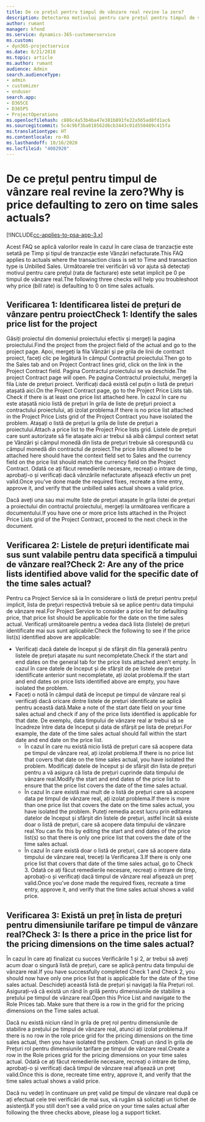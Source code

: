 ```yaml
---
title: De ce prețul pentru timpul de vânzare real revine la zero?
description: Detectarea motivului pentru care prețul pentru timpul de vânzare real revine la zero.
author: rumant
manager: kfend
ms.service: dynamics-365-customerservice
ms.custom:
- dyn365-projectservice
ms.date: 8/21/2018
ms.topic: article
ms.author: rumant
audience: Admin
search.audienceType:
- admin
- customizer
- enduser
search.app:
- D365CE
- D365PS
- ProjectOperations
ms.openlocfilehash: c886c4a53b4ba47e381b891fe22a565ad8fd1ac6
ms.sourcegitcommit: 5c4c9bf3ba018562d6cb3443c01d550489c415fa
ms.translationtype: HT
ms.contentlocale: ro-RO
ms.lasthandoff: 10/16/2020
ms.locfileid: "4082920"
---
```

# <a name="why-is-price-defaulting-to-zero-on-time-sales-actuals"></a><span data-ttu-id="625b4-103">De ce prețul pentru timpul de vânzare real revine la zero?</span><span class="sxs-lookup"><span data-stu-id="625b4-103">Why is price defaulting to zero on time sales actuals?</span></span>

[!INCLUDE[cc-applies-to-psa-app-3.x](../includes/cc-applies-to-psa-app-3x.md)]

<span data-ttu-id="625b4-104">Acest FAQ se aplică valorilor reale în cazul în care clasa de tranzacție este setată pe Timp și tipul de tranzacție este Vânzări nefacturate.</span><span class="sxs-lookup"><span data-stu-id="625b4-104">This FAQ applies to actuals where the transaction class is set to Time and transaction type is Unbilled Sales.</span></span> <span data-ttu-id="625b4-105">Următoarele trei verificări vă vor ajuta să detectați motivul pentru care prețul (rata de facturare) este setat implicit pe 0 pe timpul de vânzare real.</span><span class="sxs-lookup"><span data-stu-id="625b4-105">The following three checks will help you troubleshoot why price (bill rate) is defaulting to 0 on time sales actuals.</span></span>

## <a name="check-1-identify-the-sales-price-list-for-the-project"></a><span data-ttu-id="625b4-106">Verificarea 1: Identificarea listei de prețuri de vânzare pentru proiect</span><span class="sxs-lookup"><span data-stu-id="625b4-106">Check 1: Identify the sales price list for the project</span></span>

<span data-ttu-id="625b4-107">Găsiți proiectul din domeniul proiectului efectiv și mergeți la pagina proiectului.</span><span class="sxs-lookup"><span data-stu-id="625b4-107">Find the project from the project field of the actual and go to the project page.</span></span> <span data-ttu-id="625b4-108">Apoi, mergeți la fila Vânzări și pe grila de linii de contract proiect, faceți clic pe legătură în câmpul Contractul proiectului.</span><span class="sxs-lookup"><span data-stu-id="625b4-108">Then go to the Sales tab and on Project Contract lines grid, click on the link in the Project Contract field.</span></span> <span data-ttu-id="625b4-109">Pagina Contractul proiectului se va deschide.</span><span class="sxs-lookup"><span data-stu-id="625b4-109">The project Contract page will open.</span></span> <span data-ttu-id="625b4-110">Pe pagina Contractul proiectului, mergeți la fila Liste de prețuri proiect. Verificați dacă există cel puțin o listă de prețuri atașată aici.</span><span class="sxs-lookup"><span data-stu-id="625b4-110">On the Project Contract page, go to the Project Price Lists tab. Check if there is at least one price list attached here.</span></span> <span data-ttu-id="625b4-111">În cazul în care nu este atașată nicio listă de prețuri în grila de liste de prețuri proiect a contractului proiectului, ați izolat problema.</span><span class="sxs-lookup"><span data-stu-id="625b4-111">If there is no price list attached in the Project Price Lists grid of the Project Contract you have isolated the problem.</span></span> <span data-ttu-id="625b4-112">Atașați o listă de prețuri la grila de liste de prețuri a proiectului.</span><span class="sxs-lookup"><span data-stu-id="625b4-112">Attach a price list to the Project Price lists grid.</span></span> <span data-ttu-id="625b4-113">Listele de prețuri care sunt autorizate să fie atașate aici ar trebui să aibă câmpul context setat pe Vânzări și câmpul monedă din lista de prețuri trebuie să corespundă cu câmpul monedă din contractul de proiect.</span><span class="sxs-lookup"><span data-stu-id="625b4-113">The price lists allowed to be attached here should have the context field set to Sales and the currency field on the price list should match the currency field on the Project Contract.</span></span> <span data-ttu-id="625b4-114">Odată ce ați făcut remedierile necesare, recreați o intrare de timp, aprobați-o și verificați dacă vânzările nefacturate afișează efectiv un preț valid.</span><span class="sxs-lookup"><span data-stu-id="625b4-114">Once you’ve done made the required fixes, recreate a time entry, approve it, and verify that the unbilled sales actual shows a valid price.</span></span> 

<span data-ttu-id="625b4-115">Dacă aveți una sau mai multe liste de prețuri atașate în grila listei de prețuri a proiectului din contractul proiectului, mergeți la următoarea verificare a documentului.</span><span class="sxs-lookup"><span data-stu-id="625b4-115">If you have one or more price lists attached in the Project Price Lists grid of the Project Contract, proceed to the next check in the document.</span></span>

## <a name="check-2-are-any-of-the-price-lists-identified-above-valid-for-the-specific-date-of-the-time-sales-actual"></a><span data-ttu-id="625b4-116">Verificarea 2: Listele de prețuri identificate mai sus sunt valabile pentru data specifică a timpului de vânzare real?</span><span class="sxs-lookup"><span data-stu-id="625b4-116">Check 2: Are any of the price lists identified above valid for the specific date of the time sales actual?</span></span>

<span data-ttu-id="625b4-117">Pentru ca Project Service să ia în considerare o listă de prețuri pentru prețul implicit, lista de prețuri respectivă trebuie să se aplice pentru data timpului de vânzare real.</span><span class="sxs-lookup"><span data-stu-id="625b4-117">For Project Service to consider a price list for defaulting price, that price list should be applicable for the date on the time sales actual.</span></span> <span data-ttu-id="625b4-118">Verificați următoarele pentru a vedea dacă lista (listele) de prețuri identificate mai sus sunt aplicabile:</span><span class="sxs-lookup"><span data-stu-id="625b4-118">Check the following to see if the price list(s) identified above are applicable:</span></span>
- <span data-ttu-id="625b4-119">Verificați dacă datele de început și de sfârșit din fila generală pentru listele de prețuri atașate nu sunt necompletate.</span><span class="sxs-lookup"><span data-stu-id="625b4-119">Check if the start and end dates on the general tab for the price lists attached aren’t empty.</span></span> <span data-ttu-id="625b4-120">În cazul în care datele de început și de sfârșit de pe listele de prețuri identificate anterior sunt necompletate, ați izolat problema.</span><span class="sxs-lookup"><span data-stu-id="625b4-120">If the start and end dates on price lists identified above are empty, you have isolated the problem.</span></span> 
- <span data-ttu-id="625b4-121">Faceți o notă în câmpul dată de început pe timpul de vânzare real și verificați dacă oricare dintre listele de prețuri identificate se aplică pentru această dată.</span><span class="sxs-lookup"><span data-stu-id="625b4-121">Make a note of the start date field on your time sales actual and check if any of the price lists identified is applicable for that date.</span></span> <span data-ttu-id="625b4-122">De exemplu, data timpului de vânzare real ar trebui să se încadreze între data de început și data de sfârșit pe lista de prețuri.</span><span class="sxs-lookup"><span data-stu-id="625b4-122">For example, the date of the time sales actual should fall within the start date and end date on the price list.</span></span> 
    - <span data-ttu-id="625b4-123">În cazul în care nu există nicio listă de prețuri care să acopere data pe timpul de vânzare real, ați izolat problema.</span><span class="sxs-lookup"><span data-stu-id="625b4-123">If there is no price list that covers that date on the time sales actual, you have isolated the problem.</span></span> <span data-ttu-id="625b4-124">Modificați datele de început și de sfârșit din lista de prețuri pentru a vă asigura că lista de prețuri cuprinde data timpului de vânzare real.</span><span class="sxs-lookup"><span data-stu-id="625b4-124">Modify the start and end dates of the price list to ensure that the price list covers the date of the time sales actual.</span></span> 
    - <span data-ttu-id="625b4-125">În cazul în care există mai mult de o listă de prețuri care să acopere data pe timpul de vânzare real, ați izolat problema.</span><span class="sxs-lookup"><span data-stu-id="625b4-125">If there is more than one price list that covers the date on the time sales actual, you have isolated the problem.</span></span> <span data-ttu-id="625b4-126">Puteți remedia acest lucru prin editarea datelor de început și sfârșit din listele de prețuri, astfel încât să existe doar o listă de prețuri, care să acopere data timpului de vânzare real.</span><span class="sxs-lookup"><span data-stu-id="625b4-126">You can fix this by editing the start and end dates of the price list(s) so that there is only one price list that covers the date of the time sales actual.</span></span> 
    - <span data-ttu-id="625b4-127">În cazul în care există doar o listă de prețuri, care să acopere data timpului de vânzare real, treceți la Verificarea 3.</span><span class="sxs-lookup"><span data-stu-id="625b4-127">If there is only one price list that covers that date of the time sales actual, go to Check 3.</span></span>
<span data-ttu-id="625b4-128">Odată ce ați făcut remedierile necesare, recreați o intrare de timp, aprobați-o și verificați dacă timpul de vânzare real afișează un preț valid.</span><span class="sxs-lookup"><span data-stu-id="625b4-128">Once you’ve done made the required fixes, recreate a time entry, approve it, and verify that the time sales actual shows a valid price.</span></span>

## <a name="check-3-is-there-a-price-in-the-price-list-for-the-pricing-dimensions-on-the-time-sales-actual"></a><span data-ttu-id="625b4-129">Verificarea 3: Există un preț în lista de prețuri pentru dimensiunile tarifare pe timpul de vânzare real?</span><span class="sxs-lookup"><span data-stu-id="625b4-129">Check 3: Is there a price in the price list for the pricing dimensions on the time sales actual?</span></span>

<span data-ttu-id="625b4-130">În cazul în care ați finalizat cu succes Verificările 1 și 2, ar trebui să aveți acum doar o singură listă de prețuri, care se aplică pentru data timpului de vânzare real.</span><span class="sxs-lookup"><span data-stu-id="625b4-130">If you have successfully completed Check 1 and Check 2, you should now have only one price list that is applicable for the date of the time sales actual.</span></span> <span data-ttu-id="625b4-131">Deschideți această listă de prețuri și navigați la fila Prețuri rol. Asigurați-vă că există un rând în grilă pentru dimensiunile de stabilire a prețului pe timpul de vânzare real.</span><span class="sxs-lookup"><span data-stu-id="625b4-131">Open this Price List and navigate to the Role Prices tab. Make sure that there is a row in the grid for the pricing dimensions on the Time sales actual.</span></span>

<span data-ttu-id="625b4-132">Dacă nu există niciun rând în grila de preț rol pentru dimensiunile de stabilire a prețului pe timpul de vânzare real, atunci ați izolat problema.</span><span class="sxs-lookup"><span data-stu-id="625b4-132">If there is no row in the role price grid for the pricing dimensions on the time sales actual, then you have isolated the problem.</span></span> <span data-ttu-id="625b4-133">Creați un rând în grila de Prețuri rol pentru dimensiunile tarifare pe timpul de vânzare real.</span><span class="sxs-lookup"><span data-stu-id="625b4-133">Create a row in the Role prices grid for the pricing dimensions on your time sales actual.</span></span> <span data-ttu-id="625b4-134">Odată ce ați făcut remedierile necesare, recreați o intrare de timp, aprobați-o și verificați dacă timpul de vânzare real afișează un preț valid.</span><span class="sxs-lookup"><span data-stu-id="625b4-134">Once this is done, recreate time entry, approve it, and verify that the time sales actual shows a valid price.</span></span>

<span data-ttu-id="625b4-135">Dacă nu vedeți în continuare un preț valid pe timpul de vânzare real după ce ați efectuat cele trei verificări de mai sus, vă rugăm să solicitați un tichet de asistență.</span><span class="sxs-lookup"><span data-stu-id="625b4-135">If you still don't see a valid price on your time sales actual after following the three checks above, please log a support ticket.</span></span> 

